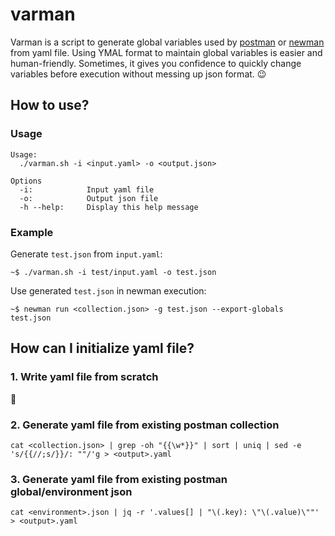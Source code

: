 varman
======

Varman is a script to generate global variables used by [postman](https://www.getpostman.com/) or [newman](https://github.com/postmanlab://github.com/postmanlabs/newman) from yaml file. Using YMAL format to maintain global variables is easier and human-friendly. Sometimes, it gives you confidence to quickly change variables before execution without messing up json format. :wink:

## How to use?

### Usage

```
Usage:
  ./varman.sh -i <input.yaml> -o <output.json>

Options
  -i:            Input yaml file
  -o:            Output json file
  -h --help:     Display this help message
```

### Example

Generate `test.json` from `input.yaml`:

```
~$ ./varman.sh -i test/input.yaml -o test.json
```

Use generated `test.json` in newman execution:

```
~$ newman run <collection.json> -g test.json --export-globals test.json
```

## How can I initialize yaml file?

### 1. Write yaml file from scratch

:pencil:

### 2. Generate yaml file from existing postman collection

```
cat <collection.json> | grep -oh "{{\w*}}" | sort | uniq | sed -e 's/{{//;s/}}/: ""/'g > <output>.yaml
```

### 3. Generate yaml file from existing postman global/environment json

```
cat <environment>.json | jq -r '.values[] | "\(.key): \"\(.value)\""' > <output>.yaml
```
